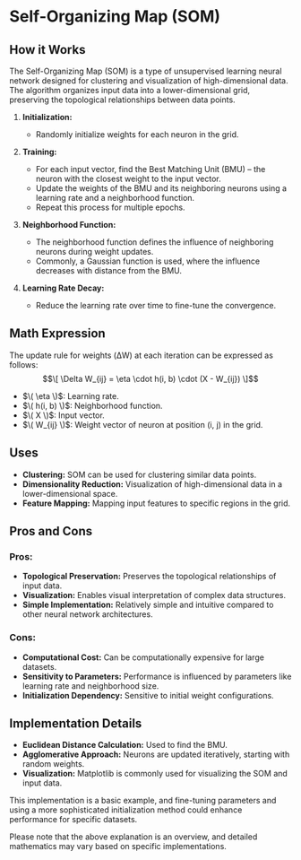 # Self-Organizing Map (SOM)

## How it Works
The Self-Organizing Map (SOM) is a type of unsupervised learning neural network designed for clustering and visualization of high-dimensional data. The algorithm organizes input data into a lower-dimensional grid, preserving the topological relationships between data points.

1. **Initialization:**
   - Randomly initialize weights for each neuron in the grid.

2. **Training:**
   - For each input vector, find the Best Matching Unit (BMU) – the neuron with the closest weight to the input vector.
   - Update the weights of the BMU and its neighboring neurons using a learning rate and a neighborhood function.
   - Repeat this process for multiple epochs.

3. **Neighborhood Function:**
   - The neighborhood function defines the influence of neighboring neurons during weight updates.
   - Commonly, a Gaussian function is used, where the influence decreases with distance from the BMU.

4. **Learning Rate Decay:**
   - Reduce the learning rate over time to fine-tune the convergence.

## Math Expression
The update rule for weights (ΔW) at each iteration can be expressed as follows:
$$\[ \Delta W_{ij} = \eta \cdot h(i, b) \cdot (X - W_{ij}) \]$$
   - $\( \eta \)$: Learning rate.
   - $\( h(i, b) \)$: Neighborhood function.
   - $\( X \)$: Input vector.
   - $\( W_{ij} \)$: Weight vector of neuron at position (i, j) in the grid.

## Uses
- **Clustering:** SOM can be used for clustering similar data points.
- **Dimensionality Reduction:** Visualization of high-dimensional data in a lower-dimensional space.
- **Feature Mapping:** Mapping input features to specific regions in the grid.

## Pros and Cons
### Pros:
- **Topological Preservation:** Preserves the topological relationships of input data.
- **Visualization:** Enables visual interpretation of complex data structures.
- **Simple Implementation:** Relatively simple and intuitive compared to other neural network architectures.

### Cons:
- **Computational Cost:** Can be computationally expensive for large datasets.
- **Sensitivity to Parameters:** Performance is influenced by parameters like learning rate and neighborhood size.
- **Initialization Dependency:** Sensitive to initial weight configurations.

## Implementation Details
- **Euclidean Distance Calculation:** Used to find the BMU.
- **Agglomerative Approach:** Neurons are updated iteratively, starting with random weights.
- **Visualization:** Matplotlib is commonly used for visualizing the SOM and input data.

This implementation is a basic example, and fine-tuning parameters and using a more sophisticated initialization method could enhance performance for specific datasets.

Please note that the above explanation is an overview, and detailed mathematics may vary based on specific implementations.
